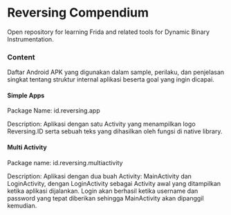 # Reversing Compendium

Open repository for learning Frida and related tools for Dynamic Binary Instrumentation.

### Content

Daftar Android APK yang digunakan dalam sample, perilaku, dan penjelasan singkat tentang struktur internal aplikasi beserta goal yang ingin dicapai.

#### Simple Apps

Package Name: id.reversing.app

Description: Aplikasi dengan satu Activity yang menampilkan logo Reversing.ID serta sebuah teks yang dihasilkan oleh fungsi di native library.

#### Multi Activity

Package name: id.reversing.multiactivity

Description: Aplikasi dengan dua buah Activity: MainActivity dan LoginActivity, dengan LoginActivity sebagai Activity awal yang ditampilkan ketika aplikasi dijalankan. Login akan berhasil ketika username dan password yang tepat diberikan sehingga MainActivity akan dipanggil kemudian.



